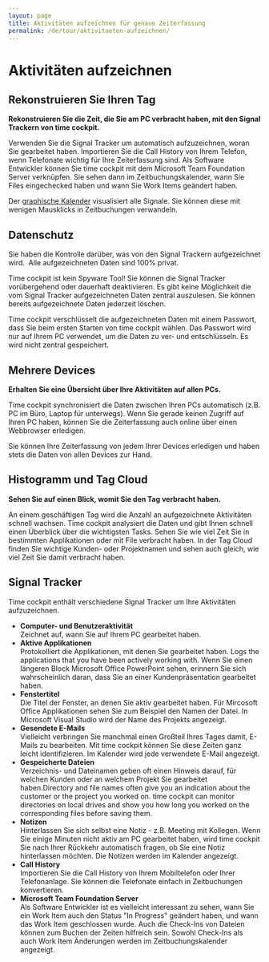```yaml
---
layout: page
title: Aktivitäten aufzeichnen für genaue Zeiterfassung
permalink: /de/tour/aktivitaeten-aufzeichnen/
---
```


<h1 xmlns="http://www.w3.org/1999/xhtml">Aktivitäten aufzeichnen
		</h1><div class="tour" xmlns="http://www.w3.org/1999/xhtml">
  <div class="row">
    <div class="col-sm-12 col-md-6">
      <h2>Rekonstruieren Sie Ihren Tag
				</h2>
      <p>
        <strong>Rekonstruieren Sie die Zeit, die Sie am PC verbracht haben, mit den Signal Trackern von time cockpit.</strong>
      </p>
      <p>Verwenden Sie die Signal Tracker um automatisch aufzuzeichnen, woran Sie gearbeitet haben. Importieren Sie die Call History von Ihrem Telefon, wenn Telefonate wichtig für Ihre Zeiterfassung sind. Als Software Entwickler können Sie time cockpit mit dem Microsoft Team Foundation Server verknüpfen. Sie sehen dann im Zeitbuchungskalender, wann Sie Files eingechecked haben und wann Sie Work Items geändert haben.
				</p>
      <p>Der <a href="{{site.baseurl}}/tour/grafischer-kalender/">graphische Kalender</a> visualisiert alle Signale. Sie können diese mit wenigen Mausklicks in Zeitbuchungen verwandeln.
				</p>
    </div>
    <div class="col-sm-12 col-md-6">
      <f:function name="Composite.Media.ImageGallery.Slimbox2" xmlns:f="http://www.composite.net/ns/function/1.0">
        <f:param name="MediaImage" value="MediaArchive:1bbae7a2-b766-4c6c-a3a4-5bdeb8d7cf2c" />
        <f:param name="GroupName" value=" page" />
      </f:function>
    </div>
  </div>
  <div class="row">
    <div class="col-sm-12 col-md-6">
      <h2>Datenschutz
				</h2>
      <p>Sie haben die Kontrolle darüber, was von den Signal Trackern aufgezeichnet wird.  Alle aufgezeichneten Daten sind 100% privat. 
				</p>
      <p>Time cockpit ist kein Spyware Tool! Sie können die Signal Tracker vorübergehend oder dauerhaft deaktivieren. Es gibt keine Möglichkeit die vom Signal Tracker aufgezeichneten Daten zentral auszulesen. Sie können bereits aufgezeichnete Daten jederzeit löschen.
				</p>
      <p>Time cockpit verschlüsselt die aufgezeichneten Daten mit einem Passwort, dass Sie beim ersten Starten von time cockpit wählen. Das Passwort wird nur auf Ihrem PC verwendet, um die Daten zu ver- und entschlüsseln. Es wird nicht zentral gespeichert.
				</p>
    </div>
    <div class="col-sm-12 col-md-6">
      <f:function name="Composite.Media.ImageGallery.Slimbox2" xmlns:f="http://www.composite.net/ns/function/1.0">
        <f:param name="MediaImage" value="MediaArchive:969ca3ba-0b4e-4405-90b3-cf804d2454a9" />
        <f:param name="GroupName" value=" page" />
      </f:function>
    </div>
  </div>
  <div class="row">
    <div class="col-sm-12 col-md-6">
      <h2>Mehrere Devices
				</h2>
      <p>
        <strong>Erhalten Sie eine Übersicht über Ihre Aktivitäten auf allen PCs.</strong>
      </p>
      <p>Time cockpit synchronisiert die Daten zwischen Ihren PCs automatisch (z.B. PC im Büro, Laptop für unterwegs). Wenn Sie gerade keinen Zugriff auf Ihren PC haben, können Sie die Zeiterfassung auch online über einen Webbrowser erledigen.
				</p>
      <p>Sie können Ihre Zeiterfassung von jedem Ihrer Devices erledigen und haben stets die Daten von allen Devices zur Hand.
				</p>
    </div>
  </div>
  <div class="row">
    <div class="col-sm-12 col-md-6">
      <h2>Histogramm und Tag Cloud
				</h2>
      <p>
        <strong>Sehen Sie auf einen Blick, womit Sie den Tag verbracht haben.</strong>
      </p>
      <p>An einem geschäftigen Tag wird die Anzahl an aufgezeichnete Aktivitäten schnell wachsen. Time cockpit analysiert die Daten und gibt Ihnen schnell einen Überblick über die wichtigsten Tasks. Sehen Sie wie viel Zeit Sie in bestimmten Applikationen oder mit File verbracht haben. In der Tag Cloud finden Sie wichtige Kunden- oder Projektnamen und sehen auch gleich, wie viel Zeit Sie damit verbracht haben.
				</p>
    </div>
    <div class="col-sm-12 col-md-6">
      <f:function name="Composite.Media.ImageGallery.Slimbox2" xmlns:f="http://www.composite.net/ns/function/1.0">
        <f:param name="MediaImage" value="MediaArchive:89b7c8a0-3237-43cf-a2e5-023823c117c0" />
        <f:param name="GroupName" value=" page" />
      </f:function>
    </div>
  </div>
  <div class="row">
    <div class="col-sm-12">
      <h2>Signal Tracker
				</h2>
      <p>Time cockpit enthält verschiedene Signal Tracker um Ihre Aktivitäten aufzuzeichnen.
				</p>
      <ul class="checkList">
        <li>
          <strong>Computer- und Benutzeraktivität</strong>
          <br /> Zeichnet auf, wann Sie auf Ihrem PC gearbeitet haben.
					</li>
        <li>
          <strong>Aktive Applikationen</strong>
          <br /> Protokolliert die Applikationen, mit denen Sie gearbeitet haben. Logs the applications that you have been actively working with. Wenn Sie einen längeren Block Microsoft Office PowerPoint sehen, erinnern Sie sich wahrscheinlich daran, dass Sie an einer Kundenpräsentation gearbeitet haben.
					</li>
        <li>
          <strong>Fenstertitel</strong>
          <br /> Die Titel der Fenster, an denen Sie aktiv gearbeitet haben. Für Mircosoft Office Applikationen sehen Sie zum Beispiel den Namen der Datei. In Microsoft Visual Studio wird der Name des Projekts angezeigt.
					</li>
        <li>
          <strong>Gesendete E-Mails</strong>
          <br /> Vielleicht verbringen Sie manchmal einen Großteil Ihres Tages damit, E-Mails zu bearbeiten. Mit time cockpit können Sie diese Zeiten ganz leicht identifizieren. Im Kalender wird jede verwendete E-Mail angezeigt.
					</li>
        <li>
          <strong>Gespeicherte Dateien</strong>
          <br /> Verzeichnis- und Dateinamen geben oft einen Hinweis darauf, für welchen Kunden oder an welchem Projekt Sie gearbeitet haben.Directory and file names often give you an indication about the customer or the project you worked on. time cockpit can monitor directories on local drives and show you how long you worked on the corresponding files before saving them.
					</li>
        <li>
          <strong>Notizen</strong>
          <br /> Hinterlassen Sie sich selbst eine Notiz - z.B. Meeting mit Kollegen. Wenn Sie einige Minuten nicht aktiv am PC gearbeitet haben, wird time cockpit Sie nach Ihrer Rückkehr automatisch fragen, ob Sie eine Notiz hinterlassen möchten. Die Notizen werden im Kalender angezeigt.
					</li>
        <li>
          <strong>Call History</strong>
          <br /> Importieren Sie die Call History von Ihrem Mobiltelefon oder Ihrer Telefonanlage. Sie können die Telefonate einfach in Zeitbuchungen konvertieren.
					</li>
        <li>
          <strong>Microsoft Team Foundation Server</strong>
          <br /> Als Software Entwickler ist es vielleicht interessant zu sehen, wann Sie ein Work Item auch den Status "In Progress" geändert haben, und wann das Work Item geschlossen wurde. Auch die Check-Ins von Dateien können zum Buchen der Zeiten hilfreich sein. Sowohl Check-Ins als auch Work Item Änderungen werden im Zeitbuchungskalender angezeigt.
					</li>
      </ul>
    </div>
  </div>
</div>